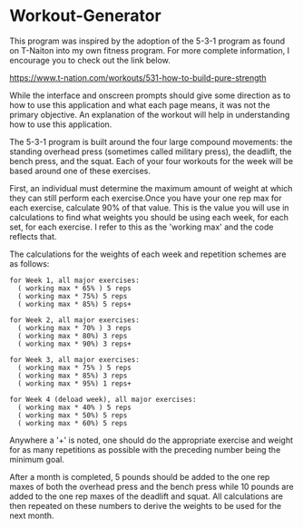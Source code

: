 # Workout-Generator
This program was inspired by the adoption of the 5-3-1 program as found on T-Naiton into my own fitness program. For more complete
information, I encourage you to check out the link below.

https://www.t-nation.com/workouts/531-how-to-build-pure-strength

While the interface and  onscreen prompts should give some direction as to how to use this application and what each page means, it was 
not the primary objective. An explanation of the workout will help in understanding how to use this application. 

The 5-3-1 program is built around the four large compound movements: the standing overhead press (sometimes called military press), 
the deadlift, the bench press, and the squat. Each of your four workouts for the week will be based around one of these exercises.

First, an individual must determine the maximum amount of weight at which they can still perform each exercise.Once you have your one rep 
max for each exercise, calculate 90% of that value. This is the value you will use in calculations to find what weights you should be 
using each week, for each set, for each exercise. I refer to this as the 'working max' and the code reflects that.

The calculations for the weights of each week and repetition schemes are as follows:

    for Week 1, all major exercises:
      ( working max * 65% ) 5 reps
      ( working max * 75%) 5 reps
      ( working max * 85%) 5 reps+
  
    for Week 2, all major exercises:
      ( working max * 70% ) 3 reps
      ( working max * 80%) 3 reps
      ( working max * 90%) 3 reps+
  
    for Week 3, all major exercises:
      ( working max * 75% ) 5 reps
      ( working max * 85%) 3 reps
      ( working max * 95%) 1 reps+
  
    for Week 4 (deload week), all major exercises:
      ( working max * 40% ) 5 reps
      ( working max * 50%) 5 reps
      ( working max * 60%) 5 reps

Anywhere a '+' is noted, one should do the appropriate exercise and weight for as many repetitions as possible with the preceding number
being the minimum goal.

After a month is completed, 5 pounds should be added to the one rep maxes of both the overhead press and the bench press while 10
pounds are added to the one rep maxes of the deadlift and squat. All calculations are then repeated on these numbers to derive the
weights to be used for the next month.